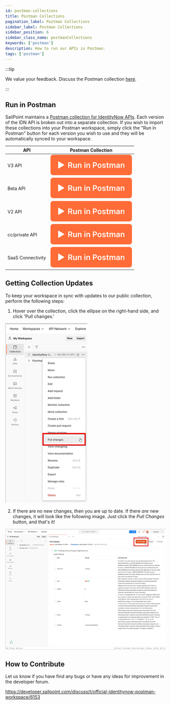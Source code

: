 ```yaml
---
id: postman-collections
title: Postman Collections
pagination_label: Postman Collections
sidebar_label: Postman Collections
sidebar_position: 6
sidebar_class_name: postmanCollections
keywords: ['postman']
description: How to run our APIs in Postman.
tags: ['postman']
---
```


:::tip

We value your feedback.  Discuss the Postman collection [here](https://developer.sailpoint.com/discuss/t/official-identitynow-postman-workspace/6153).

:::

## Run in Postman

SailPoint maintains a [Postman collection for IdentityNow APIs](https://www.postman.com/sailpoint/workspace/identitynow).  Each version of the IDN API is broken out into a separate collection.  If you wish to import these collections into your Postman workspace, simply click the "Run in Postman" button for each version you wish to use and they will be automatically synced to your workspace.

| API | Postman Collection |
|------|----------------------------|
| V3 API | [![Run in Postman](./img/button.svg)](https://app.getpostman.com/run-collection/23226990-5f6a4855-8012-406f-9456-c8fa6311b080?action=collection%2Ffork&collection-url=entityId%3D23226990-5f6a4855-8012-406f-9456-c8fa6311b080%26entityType%3Dcollection%26workspaceId%3D80af54be-a333-4712-af5e-41aa9eccbdd0) |
| Beta API | [![Run in Postman](./img/button.svg)](https://god.gw.postman.com/run-collection/23226990-18091672-ede8-4a27-a1b8-251d4bda2da1?action=collection%2Ffork&collection-url=entityId%3D23226990-18091672-ede8-4a27-a1b8-251d4bda2da1%26entityType%3Dcollection%26workspaceId%3D80af54be-a333-4712-af5e-41aa9eccbdd0) |
| V2 API | [![Run in Postman](./img/button.svg)](https://god.gw.postman.com/run-collection/23226990-624bf09b-7d1b-4ee6-9833-4b581b41db40?action=collection%2Ffork&collection-url=entityId%3D23226990-624bf09b-7d1b-4ee6-9833-4b581b41db40%26entityType%3Dcollection%26workspaceId%3D80af54be-a333-4712-af5e-41aa9eccbdd0) |
| cc/private API | [![Run in Postman](./img/button.svg)](https://god.gw.postman.com/run-collection/23226990-4ec40b38-cdac-44bf-a07c-8606895d2233?action=collection%2Ffork&collection-url=entityId%3D23226990-4ec40b38-cdac-44bf-a07c-8606895d2233%26entityType%3Dcollection%26workspaceId%3D80af54be-a333-4712-af5e-41aa9eccbdd0) |
| SaaS Connectivity | [![Run in Postman](./img/button.svg)](https://god.gw.postman.com/run-collection/23226990-a0b5c429-d8dd-4fe2-a4a2-eb7ff85322ef?action=collection%2Ffork&collection-url=entityId%3D23226990-a0b5c429-d8dd-4fe2-a4a2-eb7ff85322ef%26entityType%3Dcollection%26workspaceId%3D80af54be-a333-4712-af5e-41aa9eccbdd0) |

## Getting Collection Updates

To keep your workspace in sync with updates to our public collection, perform the following steps:

1. Hover over the collection, click the ellipse on the right-hand side, and click 'Pull changes.'

![image|230x500, 75%](./img/pull-changes.png)

2. If there are no new changes, then you are up to date. If there *are* new changes, it will look like the following image. Just click the *Pull Changes* button, and that's it!

![image|666x500, 75%](./img/diff-changes.png)

## How to Contribute

Let us know if you have find any bugs or have any ideas for improvement in the developer forum.

<https://developer.sailpoint.com/discuss/t/official-identitynow-postman-workspace/6153>
